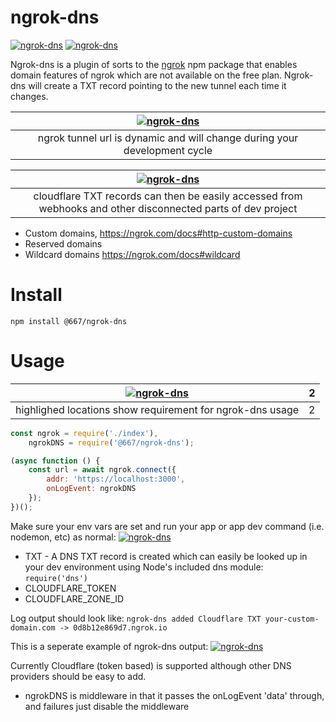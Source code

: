 # ngrok-dns
[![ngrok-dns](https://img.shields.io/github/package-json/v/june07/ngrok-dns)](https://github.com/june07/ngrok-dns) [![ngrok-dns](https://img.shields.io/npm/v/@667/ngrok-dns)](https://www.npmjs.com/package/@667/ngrok-dns)

Ngrok-dns is a plugin of sorts to the [ngrok](https://www.npmjs.com/package/ngrok) npm package that enables domain features of ngrok which are not available on the free plan.
Ngrok-dns will create a TXT record pointing to the new tunnel each time it changes.

|[![ngrok-dns](https://june07.github.io/ngrok-dns/tempsnip.png)](https://github.com/june07/ngrok-dns)|
|:---:|
| ngrok tunnel url is dynamic and will change during your development cycle |

|[![ngrok-dns](https://res.cloudinary.com/june07/image/upload/v1606674450/june07/Capture-cloudflare-ngrok-txt.png)](https://github.com/june07/ngrok-dns)|
|:---:|
| cloudflare TXT records can then be easily accessed from webhooks and other disconnected parts of dev project |
  - Custom domains,
https://ngrok.com/docs#http-custom-domains
  - Reserved domains
  - Wildcard domains
https://ngrok.com/docs#wildcard

# Install
`npm install @667/ngrok-dns`

# Usage
|[![ngrok-dns](https://res.cloudinary.com/june07/image/upload/v1606675182/june07/Capture-codeExample-ngrok-dns.png)](https://github.com/june07/ngrok-dns)| 2 |
|:---:|:---:|
| highlighed locations show requirement for ngrok-dns usage | 2 |

```javascript
const ngrok = require('./index'),
    ngrokDNS = require('@667/ngrok-dns');

(async function () {
    const url = await ngrok.connect({
        addr: 'https://localhost:3000',
        onLogEvent: ngrokDNS
    });
})();
```  
Make sure your env vars are set and run your app or app dev command (i.e. nodemon, etc) as normal:
[![ngrok-dns](https://res.cloudinary.com/june07/image/upload/v1606675846/june07/Capture-commandLine-ngrok-dns.png)](https://github.com/june07/ngrok-dns)
* TXT - A DNS TXT record is created which can easily be looked up in your dev environment using Node's included dns module:
    `require('dns')`
* CLOUDFLARE_TOKEN
* CLOUDFLARE_ZONE_ID

Log output should look like:
`ngrok-dns added Cloudflare TXT your-custom-domain.com -> 0d8b12e869d7.ngrok.io`

This is a seperate example of ngrok-dns output:
[![ngrok-dns](https://res.cloudinary.com/june07/image/upload/v1606676283/june07/Screenshot_2020-11-29_105348.png)](https://github.com/june07/ngrok-dns)

Currently Cloudflare (token based) is supported although other DNS providers should be easy to add.

* ngrokDNS is middleware in that it passes the onLogEvent 'data' through, and failures just disable the middleware
